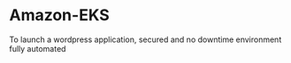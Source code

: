 # Amazon-EKS
To launch a wordpress application, secured and no downtime environment fully automated
